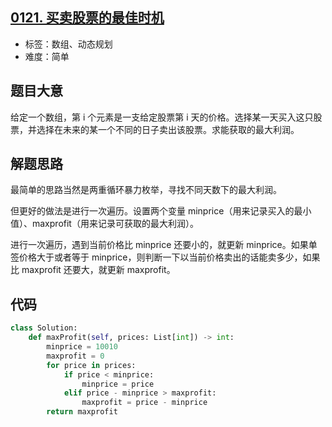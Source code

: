 ## [0121. 买卖股票的最佳时机](https://leetcode-cn.com/problems/best-time-to-buy-and-sell-stock/)

- 标签：数组、动态规划
- 难度：简单

## 题目大意

给定一个数组，第 i 个元素是一支给定股票第 i 天的价格。选择某一天买入这只股票，并选择在未来的某一个不同的日子卖出该股票。求能获取的最大利润。

## 解题思路

最简单的思路当然是两重循环暴力枚举，寻找不同天数下的最大利润。

但更好的做法是进行一次遍历。设置两个变量 minprice（用来记录买入的最小值）、maxprofit（用来记录可获取的最大利润）。

进行一次遍历，遇到当前价格比 minprice 还要小的，就更新 minprice。如果单签价格大于或者等于 minprice，则判断一下以当前价格卖出的话能卖多少，如果比 maxprofit 还要大，就更新 maxprofit。

## 代码

```Python
class Solution:
    def maxProfit(self, prices: List[int]) -> int:
        minprice = 10010
        maxprofit = 0
        for price in prices:
            if price < minprice:
                minprice = price
            elif price - minprice > maxprofit:
                maxprofit = price - minprice
        return maxprofit
```

